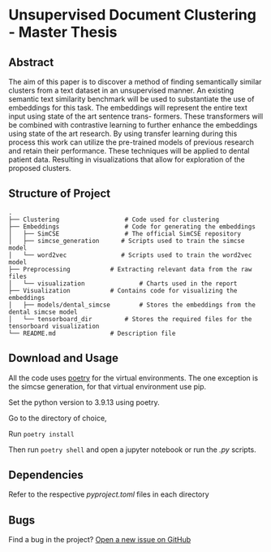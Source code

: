 # Unsupervised Document Clustering - Master Thesis

## Abstract

The aim of this paper is to discover a method of finding semantically similar clusters
from a text dataset in an unsupervised manner. An existing semantic text similarity
benchmark will be used to substantiate the use of embeddings for this task. The
embeddings will represent the entire text input using state of the art sentence trans-
formers. These transformers will be combined with contrastive learning to further
enhance the embeddings using state of the art research. By using transfer learning
during this process this work can utilize the pre-trained models of previous research
and retain their performance. These techniques will be applied to dental patient
data. Resulting in visualizations that allow for exploration of the proposed clusters.

## Structure of Project

    .
    ├── Clustering                  # Code used for clustering
    ├── Embeddings	                # Code for generating the embeddings
	│   ├── SimCSE	                # The official SimCSE repository
	│   ├── simcse_generation	   # Scripts used to train the simcse model
	│   └── word2vec	           # Scripts used to train the word2vec model
	├── Preprocessing	        # Extracting relevant data from the raw files
	│   └── visualization	            # Charts used in the report
	├── Visualization	        # Contains code for visualizing the embeddings
	│   ├── models/dental_simcse        # Stores the embeddings from the dental simcse model
    │   └── tensorboard_dir		    # Stores the required files for the tensorboard visualization
    └── README.md		        # Description file
	
## Download and Usage

All the code uses [poetry](https://python-poetry.org/docs/) for the virtual environments.
The one exception is the simcse generation, for that virtual environment use pip.

Set the python version to 3.9.13 using poetry.

Go to the directory of choice,

Run `poetry install`

Then run `poetry shell` and open a jupyter notebook or run the *.py* scripts.

## Dependencies

Refer to the respective *pyproject.toml* files in each directory

## Bugs

Find a bug in the project? [Open a new issue on GitHub](https://github.com/TemporalData/UDC/issues)




